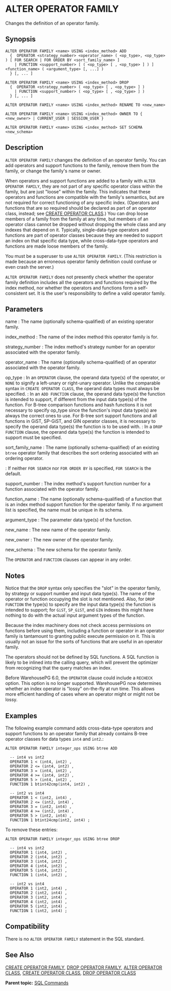 # ALTER OPERATOR FAMILY 

Changes the definition of an operator family.

## <a id="section2"></a>Synopsis 

``` {#sql_command_synopsis}
ALTER OPERATOR FAMILY <name> USING <index_method> ADD
  {  OPERATOR <strategy_number> <operator_name> ( <op_type>, <op_type> ) [ FOR SEARCH | FOR ORDER BY <sort_family_name> ]
    | FUNCTION <support_number> [ ( <op_type> [ , <op_type> ] ) ] <function_name> ( <argument_type> [, ...] )
  } [, ... ]

ALTER OPERATOR FAMILY <name> USING <index_method> DROP
  {  OPERATOR <strategy_number> ( <op_type> [ , <op_type> ] ) 
    | FUNCTION <support_number> ( <op_type> [ , <op_type> ] ) 
  } [, ... ]

ALTER OPERATOR FAMILY <name> USING <index_method> RENAME TO <new_name>

ALTER OPERATOR FAMILY <name> USING <index_method> OWNER TO { <new_owner> | CURRENT_USER | SESSION_USER }

ALTER OPERATOR FAMILY <name> USING <index_method> SET SCHEMA <new_schema>
```

## <a id="section3"></a>Description 

`ALTER OPERATOR FAMILY` changes the definition of an operator family. You can add operators and support functions to the family, remove them from the family, or change the family's name or owner.

When operators and support functions are added to a family with `ALTER OPERATOR FAMILY`, they are not part of any specific operator class within the family, but are just "loose" within the family. This indicates that these operators and functions are compatible with the family's semantics, but are not required for correct functioning of any specific index. \(Operators and functions that are so required should be declared as part of an operator class, instead; see [CREATE OPERATOR CLASS](CREATE_OPERATOR_CLASS.html).\) You can drop loose members of a family from the family at any time, but members of an operator class cannot be dropped without dropping the whole class and any indexes that depend on it. Typically, single-data-type operators and functions are part of operator classes because they are needed to support an index on that specific data type, while cross-data-type operators and functions are made loose members of the family.

You must be a superuser to use `ALTER OPERATOR FAMILY`. \(This restriction is made because an erroneous operator family definition could confuse or even crash the server.\)

`ALTER OPERATOR FAMILY` does not presently check whether the operator family definition includes all the operators and functions required by the index method, nor whether the operators and functions form a self-consistent set. It is the user's responsibility to define a valid operator family.

## <a id="section4"></a>Parameters 

name
:   The name \(optionally schema-qualified\) of an existing operator family.

index\_method
:   The name of the index method this operator family is for.

strategy\_number
:   The index method's strategy number for an operator associated with the operator family.

operator\_name
:   The name \(optionally schema-qualified\) of an operator associated with the operator family.

op\_type
:   In an `OPERATOR` clause, the operand data type\(s\) of the operator, or `NONE` to signify a left-unary or right-unary operator. Unlike the comparable syntax in `CREATE OPERATOR CLASS`, the operand data types must always be specified.
:   In an `ADD FUNCTION` clause, the operand data type\(s\) the function is intended to support, if different from the input data type\(s\) of the function. For B-tree comparison functions and hash functions it is not necessary to specify op\_type since the function's input data type\(s\) are always the correct ones to use. For B-tree sort support functions and all functions in GiST, SP-GiST, and GIN operator classes, it is necessary to specify the operand data type\(s\) the function is to be used with.
:   In a `DROP FUNCTION` clause, the operand data type\(s\) the function is intended to support must be specified.

sort\_family\_name
:   The name \(optionally schema-qualified\) of an existing `btree` operator family that describes the sort ordering associated with an ordering operator.

:   If neither `FOR SEARCH` nor `FOR ORDER BY` is specified, `FOR SEARCH` is the default.

support\_number
:   The index method's support function number for a function associated with the operator family.

function\_name
:   The name \(optionally schema-qualified\) of a function that is an index method support function for the operator family. If no argument list is specified, the name must be unique in its schema.

argument\_type
:   The parameter data type\(s\) of the function.

new\_name
:   The new name of the operator family.

new\_owner
:   The new owner of the operator family.

new\_schema
:   The new schema for the operator family.

The `OPERATOR` and `FUNCTION` clauses can appear in any order.

## <a id="section6"></a>Notes 

Notice that the `DROP` syntax only specifies the "slot" in the operator family, by strategy or support number and input data type\(s\). The name of the operator or function occupying the slot is not mentioned. Also, for `DROP FUNCTION` the type\(s\) to specify are the input data type\(s\) the function is intended to support; for `GiST`, `SP_GiST`, and `GIN` indexes this might have nothing to do with the actual input argument types of the function.

Because the index machinery does not check access permissions on functions before using them, including a function or operator in an operator family is tantamount to granting public execute permission on it. This is usually not an issue for the sorts of functions that are useful in an operator family.

The operators should not be defined by SQL functions. A SQL function is likely to be inlined into the calling query, which will prevent the optimizer from recognizing that the query matches an index.

Before WarehousePG 6.0, the `OPERATOR` clause could include a `RECHECK` option. This option is no longer supported. WarehousePG now determines whether an index operator is "lossy" on-the-fly at run time. This allows more efficient handling of cases where an operator might or might not be lossy.

## <a id="section7"></a>Examples 

The following example command adds cross-data-type operators and support functions to an operator family that already contains B-tree operator classes for data types `int4` and `int2`.:

```
ALTER OPERATOR FAMILY integer_ops USING btree ADD

  -- int4 vs int2
  OPERATOR 1 < (int4, int2) ,
  OPERATOR 2 <= (int4, int2) ,
  OPERATOR 3 = (int4, int2) ,
  OPERATOR 4 >= (int4, int2) ,
  OPERATOR 5 > (int4, int2) ,
  FUNCTION 1 btint42cmp(int4, int2) ,

  -- int2 vs int4
  OPERATOR 1 < (int2, int4) ,
  OPERATOR 2 <= (int2, int4) ,
  OPERATOR 3 = (int2, int4) ,
  OPERATOR 4 >= (int2, int4) ,
  OPERATOR 5 > (int2, int4) ,
  FUNCTION 1 btint24cmp(int2, int4) ;
```

To remove these entries:

```
ALTER OPERATOR FAMILY integer_ops USING btree DROP

  -- int4 vs int2
  OPERATOR 1 (int4, int2) ,
  OPERATOR 2 (int4, int2) ,
  OPERATOR 3 (int4, int2) ,
  OPERATOR 4 (int4, int2) ,
  OPERATOR 5 (int4, int2) ,
  FUNCTION 1 (int4, int2) ,

  -- int2 vs int4
  OPERATOR 1 (int2, int4) ,
  OPERATOR 2 (int2, int4) ,
  OPERATOR 3 (int2, int4) ,
  OPERATOR 4 (int2, int4) ,
  OPERATOR 5 (int2, int4) ,
  FUNCTION 1 (int2, int4) ;
```

## <a id="section5"></a>Compatibility 

There is no `ALTER OPERATOR FAMILY` statement in the SQL standard.

## <a id="section8"></a>See Also 

[CREATE OPERATOR FAMILY](CREATE_OPERATOR_FAMILY.html), [DROP OPERATOR FAMILY](DROP_OPERATOR_FAMILY.html), [ALTER OPERATOR CLASS](ALTER_OPERATOR_CLASS.html), [CREATE OPERATOR CLASS](CREATE_OPERATOR_CLASS.html), [DROP OPERATOR CLASS](DROP_OPERATOR_CLASS.html)

**Parent topic:** [SQL Commands](../sql_commands/sql_ref.html)


